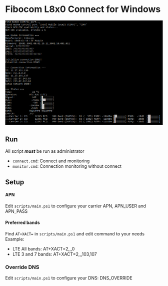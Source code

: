 # Fibocom L8x0 Connect for Windows

![](./screenshot/screen01.png)

## Run

All script **_must_** be run as administrator

- `connect.cmd`: Connect and monitoring
- `monitor.cmd`: Connection monitoring without connect

## Setup

#### APN

Edit `scripts/main.ps1` to configure your carrier APN, APN_USER and APN_PASS

#### Preferred bands

Find `AT+XACT=` in `scripts/main.ps1` and edit command to your needs
Example:

- LTE All bands: AT+XACT=2,,,0
- LTE 3 and 7 bands: AT+XACT=2,,,103,107

### Override DNS

Edit `scripts/main.ps1` to configure your DNS: DNS_OVERRIDE
